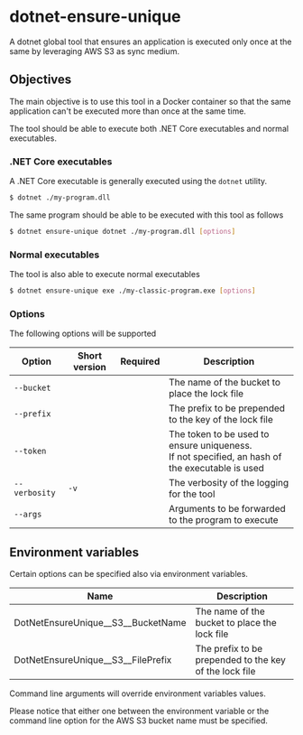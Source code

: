 # dotnet-ensure-unique
A dotnet global tool that ensures an application is executed only once at the same by leveraging AWS S3 as sync medium.

## Objectives
The main objective is to use this tool in a Docker container so that the same application can't be executed more than once at the same time.

The tool should be able to execute both .NET Core executables and normal executables.

### .NET Core executables

A .NET Core executable is generally executed using the `dotnet` utility.

```bash
$ dotnet ./my-program.dll
```

The same program should be able to be executed with this tool as follows
```bash
$ dotnet ensure-unique dotnet ./my-program.dll [options]
```

### Normal executables

The tool is also able to execute normal executables

```bash
$ dotnet ensure-unique exe ./my-classic-program.exe [options]
```

### Options

The following options will be supported

|Option|Short version|Required|Description|
|-|-|-|-|
|`--bucket`|||The name of the bucket to place the lock file|
|`--prefix`|||The prefix to be prepended to the key of the lock file|
|`--token`|||The token to be used to ensure uniqueness.<br />If not specified, an hash of the executable is used|
|`--verbosity`|`-v`||The verbosity of the logging for the tool|
|`--args`|||Arguments to be forwarded to the program to execute|

## Environment variables

Certain options can be specified also via environment variables.

|Name|Description|
|-|-|
|DotNetEnsureUnique__S3__BucketName|The name of the bucket to place the lock file|
|DotNetEnsureUnique__S3__FilePrefix|The prefix to be prepended to the key of the lock file|

Command line arguments will override environment variables values.

Please notice that either one between the environment variable or the command line option for the AWS S3 bucket name must be specified.
